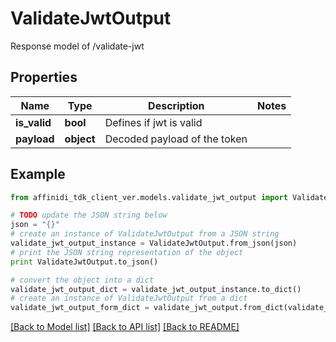 # ValidateJwtOutput

Response model of /validate-jwt

## Properties

| Name         | Type       | Description                  | Notes |
| ------------ | ---------- | ---------------------------- | ----- |
| **is_valid** | **bool**   | Defines if jwt is valid      |
| **payload**  | **object** | Decoded payload of the token |

## Example

```python
from affinidi_tdk_client_ver.models.validate_jwt_output import ValidateJwtOutput

# TODO update the JSON string below
json = "{}"
# create an instance of ValidateJwtOutput from a JSON string
validate_jwt_output_instance = ValidateJwtOutput.from_json(json)
# print the JSON string representation of the object
print ValidateJwtOutput.to_json()

# convert the object into a dict
validate_jwt_output_dict = validate_jwt_output_instance.to_dict()
# create an instance of ValidateJwtOutput from a dict
validate_jwt_output_form_dict = validate_jwt_output.from_dict(validate_jwt_output_dict)
```

[[Back to Model list]](../README.md#documentation-for-models) [[Back to API list]](../README.md#documentation-for-api-endpoints) [[Back to README]](../README.md)

